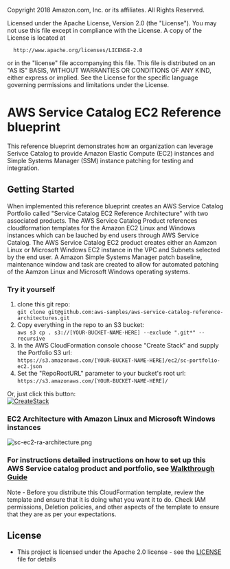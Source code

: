 Copyright 2018 Amazon.com, Inc. or its affiliates. All Rights Reserved.
  
  Licensed under the Apache License, Version 2.0 (the "License").
  You may not use this file except in compliance with the License.
  A copy of the License is located at
  
      http://www.apache.org/licenses/LICENSE-2.0
  
  or in the "license" file accompanying this file. This file is distributed 
  on an "AS IS" BASIS, WITHOUT WARRANTIES OR CONDITIONS OF ANY KIND, either 
  express or implied. See the License for the specific language governing 
  permissions and limitations under the License.

# AWS Service Catalog EC2 Reference blueprint

This reference blueprint demonstrates how an organization can leverage Serivce Catalog to provide Amazon Elastic Compute (EC2) instances and Simple Systems Manager (SSM) instance patching for testing and integration.

## Getting Started

When implemented this reference blueprint creates an AWS Service Catalog Portfolio called "Service Catalog EC2 Reference Architecture" with two associated products.  The AWS Service Catalog Product references cloudformation templates for the Amazon EC2 Linux and Windows instances which can be lauched by end users through AWS Service Catalog.  The AWS Service Catalog EC2 product creates either an Aamzon Linux or Microsoft Windows EC2 instance in the VPC and Subnets selected by the end user.  A Amazon Simple Systems Manager patch baseline, maintenance window and task are created to allow for automated patching of the Aamzon Linux and Microsoft Windows operating systems.

### Try it yourself

1. clone this git repo:  
  ```git clone git@github.com:aws-samples/aws-service-catalog-reference-architectures.git```  
1. Copy everything in the repo to an S3 bucket:  
  ```aws s3 cp . s3://[YOUR-BUCKET-NAME-HERE] --exclude ".git*" --recursive```  
2. In the AWS CloudFormation console choose "Create Stack" and supply the Portfolio S3 url:  
  ```https://s3.amazonaws.com/[YOUR-BUCKET-NAME-HERE]/ec2/sc-portfolio-ec2.json```  
3. Set the "RepoRootURL" parameter to your bucket's root url:  
  ```https://s3.amazonaws.com/[YOUR-BUCKET-NAME-HERE]/```  

  
Or, just click this button:  
[![CreateStack](https://s3.amazonaws.com/cloudformation-examples/cloudformation-launch-stack.png)](https://console.aws.amazon.com/cloudformation/home?region=us-east-1#/stacks/new?stackName=SC-RA-EC2Portfolio&templateURL=https://s3.amazonaws.com/aws-service-catalog-reference-architectures/ec2/sc-portfolio-ec2.json)


### EC2 Architecture with Amazon Linux and Microsoft Windows instances

![sc-ec2-ra-architecture.png](sc-ec2-ra-architecture.png)

### For instructions detailed instructions on how to set up this AWS Service catalog product and portfolio, see [Walkthrough Guide](sc-ec2-ra-walktrough.pdf)

Note - Before you distribute this CloudFormation template, review the template and ensure that it is doing what you want it to do. Check IAM permissions, Deletion policies, and other aspects of the template to ensure that they are as per your expectations.


## License

* This project is licensed under the Apache 2.0 license - see the [LICENSE](LICENSE) file for details

 
